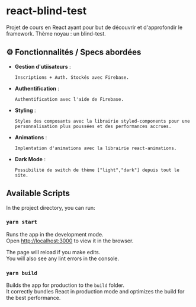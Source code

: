 # react-blind-test

Projet de cours en React ayant pour but de découvrir et d'approfondir le framework. Thème noyau : un blind-test.

## ⚙️ Fonctionnalités / Specs abordées

* **Gestion d'utiisateurs** :
    ```
    Inscriptions + Auth. Stockés avec Firebase.
    ```

* **Authentification** :
    ```
    Authentification avec l'aide de Firebase.
    ```

* **Styling** :
    ```
    Styles des composants avec la librairie styled-components pour une personnalisation plus poussées et des performances accrues.
    ```

* **Animations** :
    ```
    Implentation d'animations avec la librairie react-animations.
    ```

* **Dark Mode** :
    
    ```
    Possibilité de switch de thème ["light","dark"] depuis tout le site.
    ```

## Available Scripts

In the project directory, you can run:

### `yarn start`

Runs the app in the development mode.\
Open [http://localhost:3000](http://localhost:3000) to view it in the browser.

The page will reload if you make edits.\
You will also see any lint errors in the console.

### `yarn build`

Builds the app for production to the `build` folder.\
It correctly bundles React in production mode and optimizes the build for the best performance.


